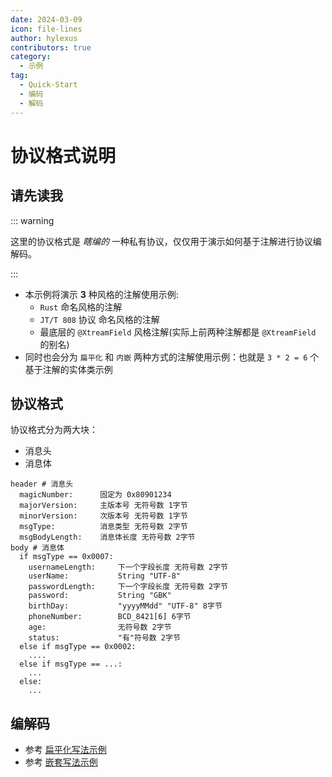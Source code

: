```yaml
---
date: 2024-03-09
icon: file-lines
author: hylexus
contributors: true
category:
  - 示例
tag:
  - Quick-Start
  - 编码
  - 解码
---
```


# 协议格式说明

## 请先读我

::: warning

这里的协议格式是 *瞎编的* 一种私有协议，仅仅用于演示如何基于注解进行协议编解码。

:::

- 本示例将演示 **3** 种风格的注解使用示例:
    - `Rust` 命名风格的注解
    - `JT/T 808` 协议 命名风格的注解
    - 最底层的 `@XtreamField` 风格注解(实际上前两种注解都是 `@XtreamField` 的别名)
- 同时也会分为 `扁平化` 和 `内嵌` 两种方式的注解使用示例：也就是 `3 * 2 = 6` 个 基于注解的实体类示例

## 协议格式

协议格式分为两大块：

- 消息头
- 消息体

```
header # 消息头
  magicNumber:      固定为 0x80901234
  majorVersion:     主版本号 无符号数 1字节
  minorVersion:     次版本号 无符号数 1字节
  msgType:          消息类型 无符号数 2字节
  msgBodyLength:    消息体长度 无符号数 2字节
body # 消息体
  if msgType == 0x0007:
    usernameLength:     下一个字段长度 无符号数 2字节
    userName:           String "UTF-8"
    passwordLength:     下一个字段长度 无符号数 2字节
    password:           String "GBK"
    birthDay:           "yyyyMMdd" "UTF-8" 8字节
    phoneNumber:        BCD_8421[6] 6字节
    age:                无符号数 2字节
    status:             "有"符号数 2字节 
  else if msgType == 0x0002:
    ....
  else if msgType == ...:
    ...
  else:
    ...
```

## 编解码

- 参考 [扁平化写法示例](flatten-style-demo.md)
- 参考 [嵌套写法示例](nested-style-demo.md)


